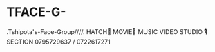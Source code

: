# TFACE-G-
.Tshipota's-Face-Group////.  HATCH🐣 MOVIE🎥 MUSIC VIDEO STUDIO 🎙️ SECTION  0795729637 / 0722617271

